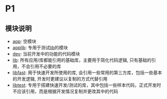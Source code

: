 # P1

## 模块说明

- [app](./app): 空模块
- [applib](./applib): 专用于测试[lib](./lib)的模块
- [dev](./dev): 当前开发中的功能的代码模块
- [lib](./lib): 所有应用/库都能引用的基础库，主要用于简化代码逻辑, 只有基础的引用，不会引用不必要的库
- [libfast](./libfast): 用于快速开发所使用的库, 会引用一些常用的第三方库，包括一些基本的开发逻辑, 开发时更建议以复制的方式代替引用
- [libtest](./libtest): 专用于搭建快速开发/测试的库，其中包括一些样本代码，正式开发时不应该引用，而是根据开发情况复制并更改其中的代码